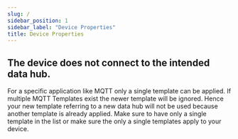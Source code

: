```yaml
---
slug: /
sidebar_position: 1
sidebar_label: "Device Properties"
title: Device Properties
---
```


## The device does not connect to the intended data hub. 
For a specific application like MQTT only a single template can be applied.
If multiple MQTT Templates exist the newer template will be ignored. Hence your new template referring to a new data hub will not be used because another template is already applied.
Make sure to have only a single template in the list or make sure the only a single templates apply to your device.